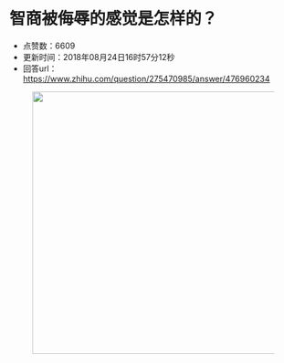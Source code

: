 # 智商被侮辱的感觉是怎样的？
- 点赞数：6609
- 更新时间：2018年08月24日16时57分12秒
- 回答url：https://www.zhihu.com/question/275470985/answer/476960234
<body>
 <p></p>
 <figure data-size="normal">
  <img src="https://pic1.zhimg.com/50/v2-1b46e77248b3bd9ed0701cd134058d96_720w.jpg?source=1940ef5c" data-caption="" data-size="normal" data-rawwidth="460" data-rawheight="613" data-original-token="v2-1b46e77248b3bd9ed0701cd134058d96" data-default-watermark-src="https://picx.zhimg.com/50/v2-9bbfdaa4eec7334addee2ddb24c6f25a_720w.jpg?source=1940ef5c" class="origin_image zh-lightbox-thumb" width="460" data-original="https://picx.zhimg.com/v2-1b46e77248b3bd9ed0701cd134058d96_r.jpg?source=1940ef5c">
 </figure>
 <p></p>
</body>